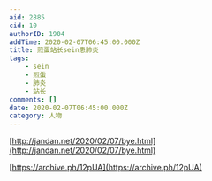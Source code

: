 ```yaml
---
aid: 2885
cid: 10
authorID: 1904
addTime: 2020-02-07T06:45:00.000Z
title: 煎蛋站长sein患肺炎
tags:
    - sein
    - 煎蛋
    - 肺炎
    - 站长
comments: []
date: 2020-02-07T06:45:00.000Z
category: 人物
---
```


[http://jandan.net/2020/02/07/bye.html](http://jandan.net/2020/02/07/bye.html)

[https://archive.ph/12pUA](https://archive.ph/12pUA)
